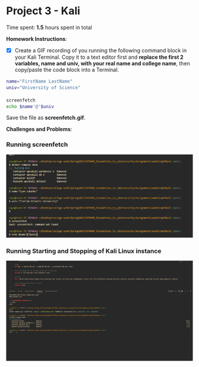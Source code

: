 # Project 3 - Kali

Time spent: **1.5** hours spent in total

**Homework Instructions**: 

- [x] Create a GIF recording of you running the following command block in your Kali Terminal. Copy it to a text editor first and **replace the first 2 variables, name and univ, with your real name and college name**, then copy/paste the code block into a Terminal. 

```bash
name="FirstName LastName"
univ="University of Science"

screenfetch
echo $name'@'$univ
```

Save the file as **screenfetch.gif**.

**Challenges and Problems**: 

### Running screenfetch

![alt text](./KaliProjectName%26Uni.gif)

### Running Starting and Stopping of Kali Linux instance

![alt text](./KaliDockerCreation.gif)